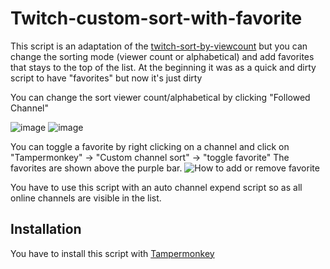 # Twitch-custom-sort-with-favorite
This script is an adaptation of the [twitch-sort-by-viewcount](https://github.com/tomasz13nocon/twitch-sort-by-viewcount) but you can change the sorting mode (viewer count or alphabetical) and add favorites that stays to the top of the list.
At the beginning it was as a quick and dirty script to have "favorites" but now it's just dirty

You can change the sort viewer count/alphabetical by clicking  "Followed Channel"

![image](https://github.com/user-attachments/assets/5b52148d-9212-40bb-a09c-a12825958892)
![image](https://github.com/user-attachments/assets/be42c0b5-9574-4456-9077-137f034c294e)

You can toggle a favorite by right clicking on a channel and click on "Tampermonkey" -> "Custom channel sort" -> "toggle favorite"
The favorites are shown above the purple bar.
![How to add or remove favorite](https://github.com/user-attachments/assets/3d75009d-fd95-4e67-a979-b1aa91e1da88)


You have to use this script with an auto channel expend script so as all online channels are visible in the list.

## Installation
You have to install this script with [Tampermonkey](https://www.tampermonkey.net/)

